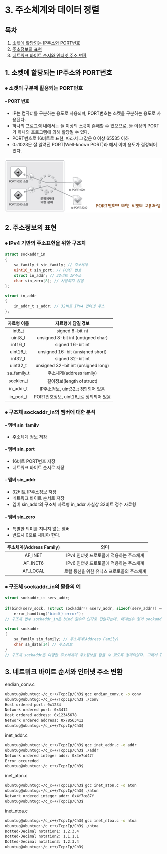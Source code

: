 # 3. 주소체계와 데이터 정렬

## 목차
1. [소켓에 할당되는 IP주소와 PORT번호](#1-소켓에-할당되는-ip주소와-port번호)
2. [주소정보의 표현](#2-주소정보의-표현)
3. [네트워크 바이트 순서와 인터넷 주소 변환](#3-네트워크-바이트-순서와-인터넷-주소-변환)

## 1. 소켓에 할당되는 IP주소와 PORT번호

### ⦁ 소켓의 구분에 활용되는 PORT번호

#### - PORT 번호
- IP는 컴퓨터를 구분하는 용도로 사용되며, PORT번호는 소켓을 구분하는 용도로 사용된다.
- 하나의 프로그램 내에서는 둘 이상의 소켓이 존해할 수 있으므로, 둘 이상의 PORT가 하나의 프로그램에 의해 할당될 수 있다.
- PORT번호로 16비트로 표현, 따라서 그 값은 0 이상 65535 이하
- 0~1023은 잘 알려진 PORT(Well-known PORT)라 해서 이미 용도가 결정되어 있다.

![PORT번호에 의한 소켓의 구분과정](../docs/port_socket.png)

## 2. 주소정보의 표현

### ⦁ IPv4 기반의 주소표현을 위한 구조체
```c
struct sockaddr_in
{
    sa_family_t sin_family; // 주소체계
    uint16_t sin_port; // PORT 번호
    struct in_addr; // 32비트 IP주소
    char sin_zero[8]; // 사용되지 않음
};
```
```c
struct in_addr
{
    in_addr_t s_addr; // 32비트 IPv4 인터넷 주소
};
```
| 자료형 이름 | 자료형에 담길 정보
|:---:|:---:
| int8_t | signed 8-bit int|
| uint8_t | unsigned 8-bit int (unsigned char)
| int16_t | signed 16-bit int
| uint16_t | unsigned 16-bit (unsigned short)
| int32_t | signed 32-bit int
| uint32_t | unsigned 32-bit int (unsigned long)
| sa_family_t | 주소체계(address famliy)
| socklen_t | 길이정보(length of struct)
| in_addr_t | IP주소정보, uint32_t 정의되어 있음
| in_port_t | PORT번호정보, uint16_t로 정의되어 있음

### ⦁ 구조체 sockaddr_in의 멤버에 대한 분석

#### - 멤버 sin_family
- 주소체계 정보 저장

#### - 멤버 sin_port
- 16비트 PORT번호 저장
- 네트워크 바이트 순서로 저장

#### - 멤버 sin_addr
- 32비트 IP주소정보 저장
- 네트워크 바이트 순서로 저장
- 멤버 sin_addr의 구조체 자료형 in_addr 사실상 32비트 정수 자료형

#### - 멤버 sin_zero
- 특별한 의미를 지니지 않는 멤버
- 반드시 0으로 채워야 한다.

| 주소체계(Address Family) | 의미
|:---:|:---:|
|AF_INET| IPv4 인터넷 프로토콜에 적용하는 주소체계
|AF_INET6|IPv6 인터넷 프로토콜에 적용하는 주소체계
|AF_LOCAL|로컬 통신을 위한 유닉스 프로토콜의 주소체계

### ⦁ 구조체 sockaddr_in의 활용의 예
```c
struct sockaddr_it serv_addr;

if(bind(serv_sock, (struct sockaddr*) &serv_addr, sizeof(serv_addr)) == 1)
    error_handling("bind() error");
// 구조체 변수 sockaddr_in은 bind 함수의 인자로 전달되는데, 매개변수 형이 sockaddr이므로 형 변환을 해야만 한다.
```
```c
struct sockaddr
{
    sa_family sin_family; // 주소체계(Address Family)
    char sa_data[14] // 주소정보
}
// 구조체 sockaddr은 다양한 주소체계의 주소정보를 담을 수 있도록 정의되었다. 그래서 IPv4의 주소정보를 담기가 불편하다. 이에 동일한 바이트 열을 구성하는 구조체 sockaddr_in이 정의되어 있으며, 이를 이용해서 쉽게 IPv4의 주소정보를 담을 수 있다.
```

## 3. 네트워크 바이트 순서와 인터넷 주소 변환





endian_conv.c

```bash
ubuntug@ubuntug:~/c_c++/Tcp:Ip/Ch3$ gcc endian_conv.c -o conv
ubuntug@ubuntug:~/c_c++/Tcp:Ip/Ch3$ ./conv 
Host ordered port: 0x1234 
Network ordered port: 0x3412 
Host ordered address: 0x12345678 
Network ordered address: 0x78563412 
ubuntug@ubuntug:~/c_c++/Tcp:Ip/Ch3$
```

inet_addr.c

```bash
ubuntug@ubuntug:~/c_c++/Tcp:Ip/Ch3$ gcc inet_addr.c -o addr
ubuntug@ubuntug:~/c_c++/Tcp:Ip/Ch3$ ./addr 
Network ordered integer addr: 0x4e7cd47f 
Error occureded 
ubuntug@ubuntug:~/c_c++/Tcp:Ip/Ch3$
```

inet_aton.c
```bash
ubuntug@ubuntug:~/c_c++/Tcp:Ip/Ch3$ gcc inet_aton.c -o aton
ubuntug@ubuntug:~/c_c++/Tcp:Ip/Ch3$ ./aton 
Network ordered integer addr: 0x4f7ce87f 
ubuntug@ubuntug:~/c_c++/Tcp:Ip/Ch3$ 
```

inet_ntoa.c
```bash
ubuntug@ubuntug:~/c_c++/Tcp:Ip/Ch3$ gcc inet_ntoa.c -o ntoa
ubuntug@ubuntug:~/c_c++/Tcp:Ip/Ch3$ ./ntoa 
Dotted-Decimal notation1: 1.2.3.4 
Dotted-Decimal notation2: 1.1.1.1 
Dotted-Decimal notation3: 1.2.3.4 
ubuntug@ubuntug:~/c_c++/Tcp:Ip/Ch3$ 
```